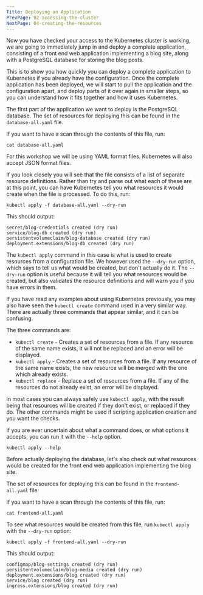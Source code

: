 ```yaml
---
Title: Deploying an Application
PrevPage: 02-accessing-the-cluster
NextPage: 04-creating-the-resources
---
```


Now you have checked your access to the Kubernetes cluster is working, we are going to immediately jump in and deploy a complete application, consisting of a front end web application implementing a blog site, along with a PostgreSQL database for storing the blog posts.

This is to show you how quickly you can deploy a complete application to Kubernetes if you already have the configuration. Once the complete application has been deployed, we will start to pull the application and the configuration apart, and deploy parts of it over again in smaller steps, so you can understand how it fits together and how it uses Kubernetes.

The first part of the application we want to deploy is the PostgreSQL database. The set of resources for deploying this can be found in the `database-all.yaml` file.

If you want to have a scan through the contents of this file, run:

```execute
cat database-all.yaml
```

For this workshop we will be using YAML format files. Kubernetes will also accept JSON format files.

If you look closely you will see that the file consists of a list of separate resource definitions. Rather than try and parse out what each of these are at this point, you can have Kubernetes tell you what resources it would create when the file is processed. To do this, run:

```execute
kubectl apply -f database-all.yaml --dry-run
```

This should output:

```
secret/blog-credentials created (dry run)
service/blog-db created (dry run)
persistentvolumeclaim/blog-database created (dry run)
deployment.extensions/blog-db created (dry run)
```

The `kubectl apply` command in this case is what is used to create resources from a configuration file. We however used the `--dry-run` option, which says to tell us what would be created, but don't actually do it. The `--dry-run` option is useful because it will tell you what resources would be created, but also validates the resource definitions and will warn you if you have errors in them.

If you have read any examples about using Kubernetes previously, you may also have seen the `kubectl create` command used in a very similar way. There are actually three commands that appear similar, and it can be confusing.

The three commands are:

* `kubectl create` - Creates a set of resources from a file. If any resource of the same name exists, it will not be replaced and an error will be displayed.
* `kubectl apply` - Creates a set of resources from a file. If any resource of the same name exists, the new resource will be merged with the one which already exists.
* `kubectl replace` - Replace a set of resources from a file. If any of the resources do not already exist, an error will be displayed.

In most cases you can always safely use `kubectl apply`, with the result being that resources will be created if they don't exist, or replaced if they do. The other commands might be used if scripting application creation and you want the checks.

If you are ever uncertain about what a command does, or what options it accepts, you can run it with the `--help` option.

```execute
kubectl apply --help
```

Before actually deploying the database, let's also check out what resources would be created for the front end web application implementing the blog site.

The set of resources for deploying this can be found in the `frontend-all.yaml` file.

If you want to have a scan through the contents of this file, run:

```execute
cat frontend-all.yaml
```

To see what resources would be created from this file, run `kubectl apply` with the `--dry-run` option:

```execute
kubectl apply -f frontend-all.yaml --dry-run
```

This should output:

```
configmap/blog-settings created (dry run)
persistentvolumeclaim/blog-media created (dry run)
deployment.extensions/blog created (dry run)
service/blog created (dry run)
ingress.extensions/blog created (dry run)
```
